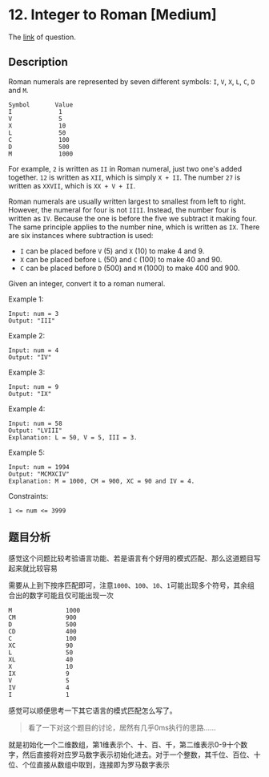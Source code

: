 # 12. Integer to Roman [Medium]

The [link](https://leetcode.com/problems/integer-to-roman/) of question.

## Description

Roman numerals are represented by seven different symbols: `I`, `V`, `X`, `L`, `C`, `D` and `M`.

```
Symbol       Value
I             1
V             5
X             10
L             50
C             100
D             500
M             1000
```

For example, `2` is written as `II` in Roman numeral, just two one's added together. `12` is written as `XII`, which is simply `X + II`. The number `27` is written as `XXVII`, which is `XX + V + II`.

Roman numerals are usually written largest to smallest from left to right. However, the numeral for four is not `IIII`. Instead, the number four is written as `IV`. Because the one is before the five we subtract it making four. The same principle applies to the number nine, which is written as `IX`. There are six instances where subtraction is used:

+ `I` can be placed before `V` (5) and `X` (10) to make 4 and 9. 
+ `X` can be placed before `L` (50) and `C` (100) to make 40 and 90. 
+ `C` can be placed before `D` (500) and `M` (1000) to make 400 and 900.

Given an integer, convert it to a roman numeral.

Example 1:
```
Input: num = 3
Output: "III"
```

Example 2:
```
Input: num = 4
Output: "IV"
```

Example 3:
```
Input: num = 9
Output: "IX"
```

Example 4:
```
Input: num = 58
Output: "LVIII"
Explanation: L = 50, V = 5, III = 3.
```

Example 5:
```
Input: num = 1994
Output: "MCMXCIV"
Explanation: M = 1000, CM = 900, XC = 90 and IV = 4.
```

Constraints:
```
1 <= num <= 3999
```

## 题目分析

感觉这个问题比较考验语言功能、若是语言有个好用的模式匹配、那么这道题目写起来就比较容易

需要从上到下按序匹配即可，注意`1000`、`100`、`10`、`1`可能出现多个符号，其余组合出的数字可能且仅可能出现一次
```
M               1000
CM              900
D               500
CD              400
C               100
XC              90
L               50
XL              40
X               10
IX              9
V               5
IV              4
I               1
```

感觉可以顺便思考一下其它语言的模式匹配怎么写了。

> 看了一下对这个题目的讨论，居然有几乎0ms执行的思路……

就是初始化一个二维数组，第1维表示个、十、百、千，第二维表示0-9十个数字，然后直接将对应罗马数字表示初始化进去。对于一个整数，其千位、百位、十位、个位直接从数组中取到，连接即为罗马数字表示